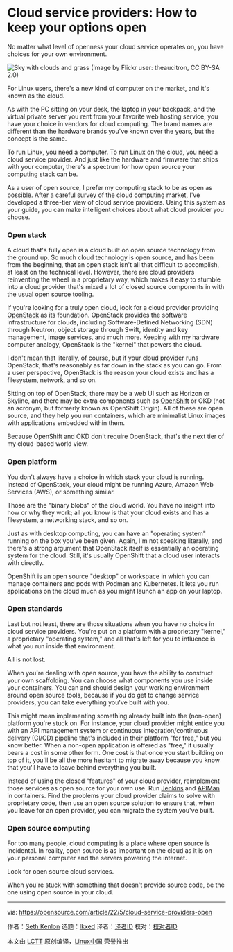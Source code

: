[#]: subject: "Cloud service providers: How to keep your options open"
[#]: via: "https://opensource.com/article/22/5/cloud-service-providers-open"
[#]: author: "Seth Kenlon https://opensource.com/users/seth"
[#]: collector: "lkxed"
[#]: translator: " "
[#]: reviewer: " "
[#]: publisher: " "
[#]: url: " "
Cloud service providers: How to keep your options open
======
No matter what level of openness your cloud service operates on, you have choices for your own environment.

![Sky with clouds and grass][1]
(Image by Flickr user: theaucitron, CC BY-SA 2.0)

For Linux users, there's a new kind of computer on the market, and it's known as the cloud.

As with the PC sitting on your desk, the laptop in your backpack, and the virtual private server you rent from your favorite web hosting service, you have your choice in vendors for cloud computing. The brand names are different than the hardware brands you've known over the years, but the concept is the same.

To run Linux, you need a computer. To run Linux on the cloud, you need a cloud service provider. And just like the hardware and firmware that ships with your computer, there's a spectrum for how open source your computing stack can be.

As a user of open source, I prefer my computing stack to be as open as possible. After a careful survey of the cloud computing market, I've developed a three-tier view of cloud service providers. Using this system as your guide, you can make intelligent choices about what cloud provider you choose.

### Open stack

A cloud that's fully open is a cloud built on open source technology from the ground up. So much cloud technology is open source, and has been from the beginning, that an open stack isn't all that difficult to accomplish, at least on the technical level. However, there are cloud providers reinventing the wheel in a proprietary way, which makes it easy to stumble into a cloud provider that's mixed a lot of closed source components in with the usual open source tooling.

If you're looking for a truly open cloud, look for a cloud provider providing [OpenStack][2] as its foundation. OpenStack provides the software infrastructure for clouds, including Software-Defined Networking (SDN) through Neutron, object storage through Swift, identity and key management, image services, and much more. Keeping with my hardware computer analogy, OpenStack is the "kernel" that powers the cloud.

I don't mean that literally, of course, but if your cloud provider runs OpenStack, that's reasonably as far down in the stack as you can go. From a user perspective, OpenStack is the reason your cloud exists and has a filesystem, network, and so on.

Sitting on top of OpenStack, there may be a web UI such as Horizon or Skyline, and there may be extra components such as [OpenShift][3] or OKD (not an acronym, but formerly known as OpenShift Origin). All of these are open source, and they help you run containers, which are minimalist Linux images with applications embedded within them.

Because OpenShift and OKD don't require OpenStack, that's the next tier of my cloud-based world view.

### Open platform

You don't always have a choice in which stack your cloud is running. Instead of OpenStack, your cloud might be running Azure, Amazon Web Services (AWS), or something similar.

Those are the "binary blobs" of the cloud world. You have no insight into how or why they work; all you know is that your cloud exists and has a filesystem, a networking stack, and so on.

Just as with desktop computing, you can have an "operating system" running on the box you've been given. Again, I'm not speaking literally, and there's a strong argument that OpenStack itself is essentially an operating system for the cloud. Still, it's usually OpenShift that a cloud user interacts with directly.

OpenShift is an open source "desktop" or workspace in which you can manage containers and pods with Podman and Kubernetes. It lets you run applications on the cloud much as you might launch an app on your laptop.

### Open standards

Last but not least, there are those situations when you have no choice in cloud service providers. You're put on a platform with a proprietary "kernel," a proprietary "operating system," and all that's left for you to influence is what you run inside that environment.

All is not lost.

When you're dealing with open source, you have the ability to construct your own scaffolding. You can choose what components you use inside your containers. You can and should design your working environment around open source tools, because if you do get to change service providers, you can take everything you've built with you.

This might mean implementing something already built into the (non-open) platform you're stuck on. For instance, your cloud provider might entice you with an API management system or continuous integration/continuous delivery (CI/CD) pipeline that's included in their platform "for free," but you know better. When a non-open application is offered as "free," it usually bears a cost in some other form. One cost is that once you start building on top of it, you'll be all the more hesitant to migrate away because you know that you'll have to leave behind everything you built.

Instead of using the closed "features" of your cloud provider, reimplement those services as open source for your own use. Run [Jenkins][4] and [APIMan][5] in containers. Find the problems your cloud provider claims to solve with proprietary code, then use an open source solution to ensure that, when you leave for an open provider, you can migrate the system you've built.

### Open source computing

For too many people, cloud computing is a place where open source is incidental. In reality, open source is as important on the cloud as it is on your personal computer and the servers powering the internet.

Look for open source cloud services.

When you're stuck with something that doesn't provide source code, be the one using open source in your cloud.

--------------------------------------------------------------------------------

via: https://opensource.com/article/22/5/cloud-service-providers-open

作者：[Seth Kenlon][a]
选题：[lkxed][b]
译者：[译者ID](https://github.com/译者ID)
校对：[校对者ID](https://github.com/校对者ID)

本文由 [LCTT](https://github.com/LCTT/TranslateProject) 原创编译，[Linux中国](https://linux.cn/) 荣誉推出

[a]: https://opensource.com/users/seth
[b]: https://github.com/lkxed
[1]: https://opensource.com/sites/default/files/lead-images/bus-cloud.png
[2]: https://opensource.com/resources/what-is-openstack
[3]: https://cloud.redhat.com/?intcmp=7013a000002qLH8AAM
[4]: https://opensource.com/article/19/9/intro-building-cicd-pipelines-jenkins
[5]: https://www.apiman.io/latest/
